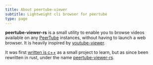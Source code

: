 ```yaml
---
title: About peertube-viewer
subtitle: Lightweight cli browser for peertube 
type: page
---
```


**peertube-viewer-rs** is a small utility to enable you to browse videos available on any [PeerTube](https://joinpeertube.org) instances, without having to launch a web browser.
It is heavily inspired by [youtube-viewer](https://github.com/trizen/youtube-viewer).

It was first [written is c++](https://gitlab.com/SostheneGuedon/peertube-viewer) as a small project to learn, but as since been rewritten in rust, under the name [peertube-viewer-rs](https://gitlab.com/peertube-viewer/peertube-viewer-rs).

